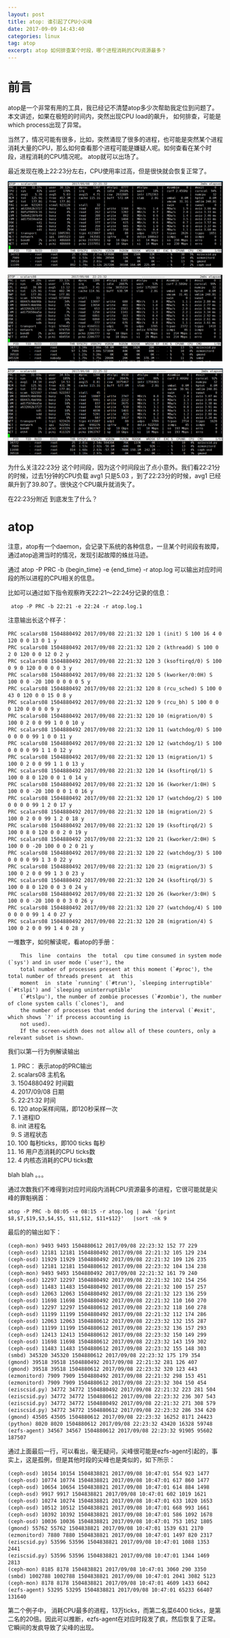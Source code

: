 ```yaml
---
layout: post
title: atop: 谁引起了CPU小尖峰
date: 2017-09-09 14:43:40
categories: linux
tag: atop
excerpt: atop 如何排查某个时段，哪个进程消耗的CPU资源最多？
---
```



# 前言

atop是一个非常有用的工具，我已经记不清楚atop多少次帮助我定位到问题了。本文讲述，如果在极短的时间内，突然出现CPU load的飙升，
如何排查，可能是which process出现了异常。

当然了，情况可能有很多，比如，突然涌现了很多的进程，也可能是突然某个进程消耗大量的CPU，那么如何查看那个进程可能是嫌疑人呢。如何查看在某个时段，进程消耗的CPU情况呢。 atop就可以出场了。

最近发现在晚上22:23分左右，CPU使用率过高，但是很快就会恢复正常了。

![](/assets/LINUX/CPU_LOAD_PRE.png)

![](/assets/LINUX/CPU_LOAD_MID.png)

![](/assets/LINUX/CPU_LOAD_POST.png)


为什么关注22:23分 这个时间段，因为这个时间段出了点小意外。我们看22:21分的时候，过去1分钟的CPU负载 avg1 只是5.03 ，到了22:23分的时候，avg1 已经飙升到了39.80了。很快这个CPU飙升就消失了。

在22:23分附近 到底发生了什么？

# atop 

注意，atop有一个daemon，会记录下系统的各种信息，一旦某个时间段有故障，通过atop追溯当时的情况，发现引起故障的蛛丝马迹。

通过 atop -P PRC  -b {begin_time} -e {end_time} -r atop.log 可以输出对应时间段的所以进程的CPU相关的信息。

比如可以通过如下指令观察昨天22:21～22:24分记录的信息：

```
 atop -P PRC -b 22:21 -e 22:24 -r atop.log.1
```

注意输出长这个样子：

```
PRC scalars08 1504880492 2017/09/08 22:21:32 120 1 (init) S 100 16 4 0 120 0 0 13 0 1 y
PRC scalars08 1504880492 2017/09/08 22:21:32 120 2 (kthreadd) S 100 0 2 0 120 0 0 12 0 2 y
PRC scalars08 1504880492 2017/09/08 22:21:32 120 3 (ksoftirqd/0) S 100 0 9 0 120 0 0 0 0 3 y
PRC scalars08 1504880492 2017/09/08 22:21:32 120 5 (kworker/0:0H) S 100 0 0 -20 100 0 0 0 0 5 y
PRC scalars08 1504880492 2017/09/08 22:21:32 120 8 (rcu_sched) S 100 0 43 0 120 0 0 15 0 8 y
PRC scalars08 1504880492 2017/09/08 22:21:32 120 9 (rcu_bh) S 100 0 0 0 120 0 0 0 0 9 y
PRC scalars08 1504880492 2017/09/08 22:21:32 120 10 (migration/0) S 100 0 2 0 0 99 1 0 0 10 y
PRC scalars08 1504880492 2017/09/08 22:21:32 120 11 (watchdog/0) S 100 0 0 0 0 99 1 0 0 11 y
PRC scalars08 1504880492 2017/09/08 22:21:32 120 12 (watchdog/1) S 100 0 0 0 0 99 1 1 0 12 y
PRC scalars08 1504880492 2017/09/08 22:21:32 120 13 (migration/1) S 100 0 2 0 0 99 1 1 0 13 y
PRC scalars08 1504880492 2017/09/08 22:21:32 120 14 (ksoftirqd/1) S 100 0 8 0 120 0 0 1 0 14 y
PRC scalars08 1504880492 2017/09/08 22:21:32 120 16 (kworker/1:0H) S 100 0 0 -20 100 0 0 1 0 16 y
PRC scalars08 1504880492 2017/09/08 22:21:32 120 17 (watchdog/2) S 100 0 0 0 0 99 1 2 0 17 y
PRC scalars08 1504880492 2017/09/08 22:21:32 120 18 (migration/2) S 100 0 2 0 0 99 1 2 0 18 y
PRC scalars08 1504880492 2017/09/08 22:21:32 120 19 (ksoftirqd/2) S 100 0 8 0 120 0 0 2 0 19 y
PRC scalars08 1504880492 2017/09/08 22:21:32 120 21 (kworker/2:0H) S 100 0 0 -20 100 0 0 2 0 21 y
PRC scalars08 1504880492 2017/09/08 22:21:32 120 22 (watchdog/3) S 100 0 0 0 0 99 1 3 0 22 y
PRC scalars08 1504880492 2017/09/08 22:21:32 120 23 (migration/3) S 100 0 2 0 0 99 1 3 0 23 y
PRC scalars08 1504880492 2017/09/08 22:21:32 120 24 (ksoftirqd/3) S 100 0 8 0 120 0 0 3 0 24 y
PRC scalars08 1504880492 2017/09/08 22:21:32 120 26 (kworker/3:0H) S 100 0 0 -20 100 0 0 3 0 26 y
PRC scalars08 1504880492 2017/09/08 22:21:32 120 27 (watchdog/4) S 100 0 0 0 0 99 1 4 0 27 y
PRC scalars08 1504880492 2017/09/08 22:21:32 120 28 (migration/4) S 100 0 2 0 0 99 1 4 0 28 y
```

一堆数字，如何解读呢，看atop的手册：

```
    This  line  contains  the  total  cpu time consumed in system mode (`sys') and in user mode (`user'), the
    total number of processes present at this moment (`#proc'), the total number of threads present  at  this
    moment  in  state `running' (`#trun'), `sleeping interruptible' (`#tslpi') and `sleeping uninterruptible'
    (`#tslpu'), the number of zombie processes (`#zombie'), the number of clone system calls (`clones'),  and
    the number of processes that ended during the interval (`#exit', which shows `?' if process accounting is
    not used).
    If the screen-width does not allow all of these counters, only a relevant subset is shown.
```

我们以第一行为例解读输出

1. PRC： 表示atop的PRC输出
2. scalars08	     主机名
3. 1504880492     时间戳
4. 2017/09/08     日期
5. 22:21:32       时间
6. 120            atop采样间隔，即120秒采样一次
7. 1              进程ID
8. init					进程名
9. S						进程状态
10. 100           每秒ticks，即100 ticks 每秒
11. 16            用户态消耗的CPU ticks数
12. 4             内核态消耗的CPU ticks数

blah blah 。。。

通过次数我们不难得到对应时间段内消耗CPU资源最多的进程，它很可能就是尖峰的罪魁祸首：

```
atop -P PRC -b 08:05 -e 08:15 -r atop.log | awk '{print $8,$7,$19,$3,$4,$5, $11,$12, $11+$12}'   |sort -nk 9
```

最后的的输出如下：

```
(ceph-mon) 9493 9493 1504880612 2017/09/08 22:23:32 152 77 229
(ceph-osd) 12181 12181 1504880492 2017/09/08 22:21:32 105 129 234
(ceph-osd) 11929 11929 1504880492 2017/09/08 22:21:32 109 126 235
(ceph-osd) 12181 12181 1504880612 2017/09/08 22:23:32 104 134 238
(ceph-mon) 9493 9493 1504880492 2017/09/08 22:21:32 161 79 240
(ceph-osd) 12297 12297 1504880492 2017/09/08 22:21:32 102 154 256
(ceph-osd) 11483 11483 1504880492 2017/09/08 22:21:32 100 157 257
(ceph-osd) 12063 12063 1504880492 2017/09/08 22:21:32 123 136 259
(ceph-osd) 11698 11698 1504880492 2017/09/08 22:21:32 110 160 270
(ceph-osd) 12297 12297 1504880612 2017/09/08 22:23:32 118 160 278
(ceph-osd) 11199 11199 1504880492 2017/09/08 22:21:32 112 174 286
(ceph-osd) 12063 12063 1504880612 2017/09/08 22:23:32 132 155 287
(ceph-osd) 11199 11199 1504880612 2017/09/08 22:23:32 136 157 293
(ceph-osd) 12413 12413 1504880612 2017/09/08 22:23:32 150 149 299
(ceph-osd) 11698 11698 1504880612 2017/09/08 22:23:32 143 159 302
(ceph-osd) 11483 11483 1504880612 2017/09/08 22:23:32 155 148 303
(smbd) 345320 345320 1504880612 2017/09/08 22:23:32 175 179 354
(gmond) 39518 39518 1504880492 2017/09/08 22:21:32 281 126 407
(gmond) 39518 39518 1504880612 2017/09/08 22:23:32 320 123 443
(ezmonitord) 7909 7909 1504880492 2017/09/08 22:21:32 298 153 451
(ezmonitord) 7909 7909 1504880612 2017/09/08 22:23:32 304 150 454
(eziscsid.py) 34772 34772 1504880492 2017/09/08 22:21:32 223 281 504
(eziscsid.py) 34772 34772 1504880612 2017/09/08 22:23:32 236 307 543
(eziscsid.py) 34772 34772 1504880492 2017/09/08 22:21:32 271 308 579
(eziscsid.py) 34772 34772 1504880612 2017/09/08 22:23:32 286 334 620
(gmond) 43505 43505 1504880612 2017/09/08 22:23:32 16252 8171 24423
(python) 8020 8020 1504880612 2017/09/08 22:23:32 43420 16328 59748
(ezfs-agent) 34567 34567 1504880612 2017/09/08 22:23:32 91905 95602 187507
```
通过上面最后一行，可以看出，毫无疑问，尖峰很可能是ezfs-agent引起的，事实上，这是孤例，但是其他时段的尖峰也是类似的，如下所示：

```
(ceph-osd) 10154 10154 1504838821 2017/09/08 10:47:01 554 923 1477
(ceph-osd) 10774 10774 1504838821 2017/09/08 10:47:01 617 860 1477
(ceph-osd) 10654 10654 1504838821 2017/09/08 10:47:01 614 884 1498
(ceph-osd) 9917 9917 1504838821 2017/09/08 10:47:01 602 1019 1621
(ceph-osd) 10274 10274 1504838821 2017/09/08 10:47:01 633 1020 1653
(ceph-osd) 10512 10512 1504838821 2017/09/08 10:47:01 668 993 1661
(ceph-osd) 10392 10392 1504838821 2017/09/08 10:47:01 586 1092 1678
(ceph-osd) 10036 10036 1504838821 2017/09/08 10:47:01 753 1052 1805
(gmond) 55762 55762 1504838821 2017/09/08 10:47:01 1539 631 2170
(ezmonitord) 7880 7880 1504838821 2017/09/08 10:47:01 1497 820 2317
(eziscsid.py) 53596 53596 1504838821 2017/09/08 10:47:01 1088 1353 2441
(eziscsid.py) 53596 53596 1504838821 2017/09/08 10:47:01 1344 1469 2813
(ceph-mon) 8185 8178 1504838821 2017/09/08 10:47:01 3060 290 3350
(smbd) 1002788 1002788 1504838821 2017/09/08 10:47:01 2041 3082 5123
(ceph-mon) 8178 8178 1504838821 2017/09/08 10:47:01 4609 1433 6042
(ezfs-agent) 53295 53295 1504838821 2017/09/08 10:47:01 65233 66407 131640

```

第二个例子中， 消耗CPU最多的进程，13万ticks，而第二名菜6400 ticks，是第二名的20倍。因此可以推断，ezfs-agent在对应时段发了疯，然后恢复了正常。它瞬间的发疯导致了尖峰的出现。